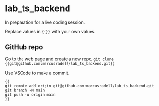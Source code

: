 # lab_ts_backend

In preparation for a live coding session.

Replace values in `{{}}` with your own values.

## GitHub repo

Go to the web page and create a new repo.
`git clone {{git@github.com:marcusradell/lab_ts_backend.git}}`

Use VSCode to make a commit.

```
{{
git remote add origin git@github.com:marcusradell/lab_ts_backend.git
git branch -M main
git push -u origin main
}}
```
